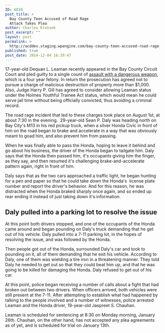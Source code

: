 ```yaml
---
ID: 6038
post_title: >
  Bay County Teen Accused of Road Rage
  Attack Takes Plea
author: Charles Kronzek
post_excerpt: ""
layout: post
permalink: >
  http://acddev.staging.wpengine.com/bay-county-teen-accused-road-rage-attack-takes-plea.html
published: true
post_date: 2014-12-04 16:39:47
---
```

17-year-old Dequan L. Leaman recently appeared in the Bay County Circuit Court and pled guilty to a single count of <a title="Michigan Assault With a Dangerous Weapon Attorneys" href="http://acddev.staging.wpengine.com/michigan-assault-dangerous-weapon-attorneys.html">assault with a dangerous weapon</a>, which is a four year felony. In return the prosecution has agreed not to pursue a charge of malicious destruction of property more than $1,000. Also, Judge Harry P. Gill has agreed to consider allowing Leaman status under the Holmes Youthful Trainee Act status, which would mean he could serve jail time without being officially convicted, thus avoiding a criminal record.<!--more-->

The road rage incident that led to these charges took place on August 1st, at about 7:30 in the evening.  29-year-old Sean P. Daly was heading north on Bay City's M13 in his red pickup truck, when a silver Honda Civic in front of him on the road began to brake and accelerate in a way that was obviously meant to goad him, and also prevent him from passing.

When he was finally able to pass the Honda, hoping to leave it behind and go about his business, the driver of the Honda began to tailgate him. Daly says that the Honda then passed him, it's occupants giving him the finger, as they say, and then resumed it's challenging brake-and-accelerate pattern again, right in front of him.

Daly says that as the two cars approached a traffic light, he began hunting for a pen and paper so that he could take down the Honda's  license plate number and report the driver's behavior. And for this reason, he was distracted when the Honda braked sharply once again, and so ended up rear ending it instead of just taking down it's information.

<h2>Daly pulled into a parking lot to resolve the issue</h2>

At this point both drivers stopped, and one of the occupants of the Honda came around and began pounding on Daly's truck demanding that he get out of his vehicle. Daly pulled into a 7-11 parking lot, in the hopes of resolving the issue, and was followed by the Honda.

Then people got out of the Honda, surrounded Daly's car and took to pounding on it, all of them demanding that he exit his vehicle. According to Daly, one of them was wielding a tire iron in a threatening manner. They told Daly he needed to get out so that they could beat him up, and that he was going to be killed for damaging the Honda. Daly refused to get out of his car.

At this point, police began receiving a number of calls about a fight that had broken out between two drivers. When officers arrived, both vehicles were still present at the 7-11. After attempting to establish what had happened by talking to the people involved and a number of witnesses, police arrested Leaman and the Honda driver, 19-year-old Jaspreet S. Chauhan.

Leaman is scheduled for sentencing at 8:30 on Monday morning, January 26th. Chauhan, on the other hand, has not accepted any plea agreements as of yet, and is scheduled for trial on January 13th.